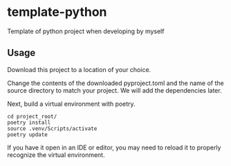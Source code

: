 # template-python
Template of python project when developing by myself

## Usage

Download this project to a location of your choice.

Change the contents of the downloaded pyproject.toml and the name of the source directory to match your project. We will add the dependencies later.

Next, build a virtual environment with poetry.

```
cd project_root/
poetry install
source .venv/Scripts/activate
poetry update
```

If you have it open in an IDE or editor, you may need to reload it to properly recognize the virtual environment.
